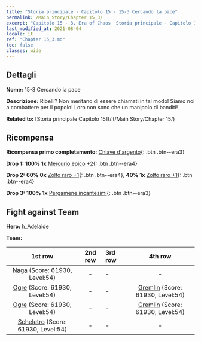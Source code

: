 ```yaml
---
title: "Storia principale - Capitolo 15 - 15-3 Cercando la pace"
permalink: /Main Story/Chapter 15_3/
excerpt: "Capitolo 15 - 3. Era of Chaos  Storia principale - Capitolo 15_3. 15-3 Cercando la pace"
last_modified_at: 2021-08-04
locale: it
ref: "Chapter 15_3.md"
toc: false
classes: wide
---
```


## Dettagli

 **Nome:** 15-3 Cercando la pace

 **Descrizione:** Ribelli? Non meritano di essere chiamati in tal modo! Siamo noi a combattere per il popolo! Loro non sono che un manipolo di banditi!

 **Related to:** [Storia principale Capitolo 15](/it/Main Story/Chapter 15/)

## Ricompensa

 **Ricompensa primo completamento:** [Chiave d'argento](/ItemsIT/con_693/){: .btn .btn--era3}

 **Drop 1:** **100% 1x** [Mercurio epico +2](/ItemsIT/mat_49/){: .btn .btn--era4}

 **Drop 2:** **60% 0x** [Zolfo raro +1](/ItemsIT/mat_43/){: .btn .btn--era4}, **40% 1x** [Zolfo raro +1](/ItemsIT/mat_43/){: .btn .btn--era4}

 **Drop 3:** **100% 1x** [Pergamene incantesimi](/ItemsIT/con_694/){: .btn .btn--era3}


## Fight against Team
 **Hero:** h_Adelaide

 **Team:**


  | 1st row | 2nd row | 3rd row | 4th row |
  |:----:|:----:|:----|:----:|
  | [Naga](/it/units/Naga/) (Score: 61930, Level:54)  | - | - | - |
  | [Ogre](/it/units/Ogre/) (Score: 61930, Level:54)  | - | - | [Gremlin](/it/units/Gremlin/) (Score: 61930, Level:54)  |
  | [Ogre](/it/units/Ogre/) (Score: 61930, Level:54)  | - | - | [Gremlin](/it/units/Gremlin/) (Score: 61930, Level:54)  |
  | [Scheletro](/it/units/Skeleton/) (Score: 61930, Level:54)  | - | - | - |


